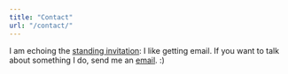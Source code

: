 ```yaml
---
title: "Contact"
url: "/contact/"
---
```


I am echoing the [standing invitation](https://www.kalzumeus.com/standing-invitation/): I like getting email. If you want to talk about something I do, send me an [email](mailto:hello@teoivancevic.com). :)